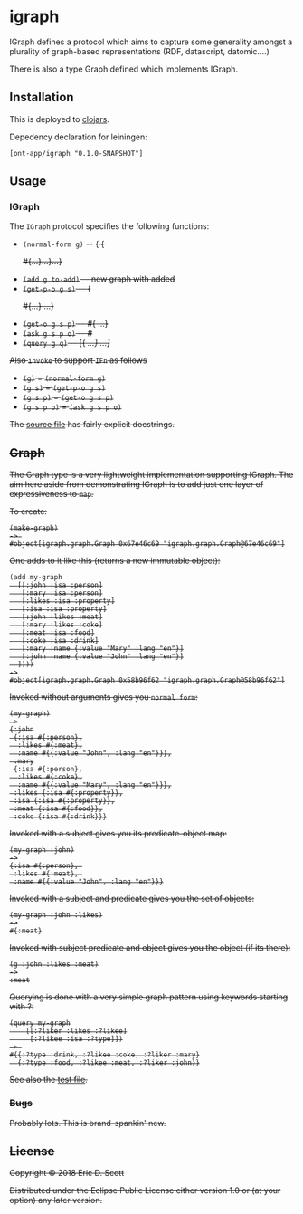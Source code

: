 # igraph

IGraph defines a protocol which aims to capture some generality amongst a 
plurality of graph-based representations (RDF, datascript, datomic....)

There is also a type Graph defined which implements IGraph.


## Installation

This is deployed to [clojars](https://clojars.org/ont-app/igraph).

Depedency declaration for leiningen:

```
[ont-app/igraph "0.1.0-SNAPSHOT"]
```

## Usage

### IGraph
The `IGraph` protocol specifies the following functions:
- `(normal-form g)` -- {<s> {<p> #{<o>...}...}...}
- `(add g to-add)` -- new graph with <to-add> added
- `(get-p-o g s)` -- {<p> #{<o>...} ...}
- `(get-o g s p)` -- #{<o> ...}
- `(ask g s p o)` --  #<o>
- `(query g q)` -- [{<var> <value> ...} ...]

Also `invoke` to support `IFn` as follows
- `(g)` = `(normal-form g)`
- `(g s)` = `(get-p-o g s)`
- `(g s p)` = `(get-o g s p)`
- `(g s p o)` = `(ask g s p o)`

The [source file]([IGraph](https://github.com/ont-app/igraph/blob/master/src/igraph/core.clj)) has fairly explicit docstrings.

## Graph

The Graph type is a very lightweight implementation supporting IGraph. The aim here aside from demonstrating IGraph is to add just one layer of expressiveness to `map`.

To create:

```
(make-graph)
-> 
#object[igraph.graph.Graph 0x67e46c69 "igraph.graph.Graph@67e46c69"]
```

One adds to it like this (returns a new immutable object):

```
(add my-graph
  [[:john :isa :person]
   [:mary :isa :person]
   [:likes :isa :property]
   [:isa :isa :property]
   [:john :likes :meat]
   [:mary :likes :coke]
   [:meat :isa :food]
   [:coke :isa :drink]
   [:mary :name {:value "Mary" :lang "en"}]
   [:john :name {:value "John" :lang "en"}]
  ])))
->
#object[igraph.graph.Graph 0x58b96f62 "igraph.graph.Graph@58b96f62"]
```

Invoked without arguments gives you `normal form`:

```
(my-graph)
->
{:john
 {:isa #{:person},
  :likes #{:meat},
  :name #{{:value "John", :lang "en"}}},
 :mary
 {:isa #{:person},
  :likes #{:coke},
  :name #{{:value "Mary", :lang "en"}}},
 :likes {:isa #{:property}},
 :isa {:isa #{:property}},
 :meat {:isa #{:food}},
 :coke {:isa #{:drink}}}
```
Invoked with a subject gives you its predicate-object map:
```
(my-graph :john)
->
{:isa #{:person}, 
 :likes #{:meat}, 
 :name #{{:value "John", :lang "en"}}}
```

Invoked with a subject and predicate gives you the set of objects:
```
(my-graph :john :likes)
->
#{:meat}
```

Invoked with subject predicate and object gives you the object (if its there):
```
(g :john :likes :meat)
->
:meat
```

Querying is done with a very simple graph pattern using keywords starting with ?:
```
(query my-graph
    [[:?liker :likes :?likee]
     [:?likee :isa :?type]])
-> 
#{{:?type :drink, :?likee :coke, :?liker :mary}
  {:?type :food, :?likee :meat, :?liker :john}}
```


See also the  [test file](https://github.com/ont-app/igraph/blob/master/test/igraph/graph_test.clj).

### Bugs

Probably lots. This is brand-spankin' new.


## License

Copyright © 2018 Eric D. Scott

Distributed under the Eclipse Public License either version 1.0 or (at
your option) any later version.
